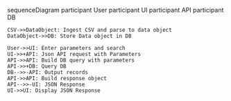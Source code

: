 sequenceDiagram
    participant User
    participant UI
    participant API
    participant DB

    CSV->>DataObject: Ingest CSV and parse to data object
    DataObject->>DB: Store Data object in DB

    User->>UI: Enter parameters and search
    UI->>+API: Json API request with Parameters
    API->>API: Build DB query with parameters
    API->>+DB: Query DB
    DB-->>-API: Output records
    API->>API: Build response object
    API-->>-UI: JSON Response
    UI->>UI: Display JSON Response 


            
